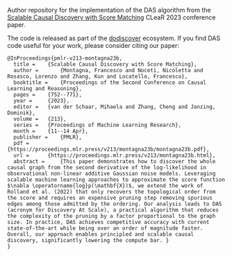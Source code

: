 Author repository for the implementation of the DAS algorithm from the [Scalable Causal Discovery with Score Matching](https://www.amazon.science/publications/scalable-causal-discovery-with-score-matching) CLeaR 2023 conference paper.

The code is released as part of the [dodiscover](https://www.pywhy.org/dodiscover/dev/generated/dodiscover.toporder.DAS.html#dodiscover.toporder.DAS) ecosystem. If you find DAS code useful for your work, please consider citing our paper:

```
@InProceedings{pmlr-v213-montagna23b,
  title = 	 {Scalable Causal Discovery with Score Matching},
  author =       {Montagna, Francesco and Noceti, Nicoletta and Rosasco, Lorenzo and Zhang, Kun and Locatello, Francesco},
  booktitle = 	 {Proceedings of the Second Conference on Causal Learning and Reasoning},
  pages = 	 {752--771},
  year = 	 {2023},
  editor = 	 {van der Schaar, Mihaela and Zhang, Cheng and Janzing, Dominik},
  volume = 	 {213},
  series = 	 {Proceedings of Machine Learning Research},
  month = 	 {11--14 Apr},
  publisher =    {PMLR},
  pdf = 	 {https://proceedings.mlr.press/v213/montagna23b/montagna23b.pdf},
  url = 	 {https://proceedings.mlr.press/v213/montagna23b.html},
  abstract = 	 {This paper demonstrates how to discover the whole causal graph from the second derivative of the log-likelihood in observational non-linear additive Gaussian noise models. Leveraging scalable machine learning approaches to approximate the score function $\nabla \operatorname{log}p(\mathbf{X})$, we extend the work of Rolland et al. (2022) that only recovers the topological order from the score and requires an expensive pruning step removing spurious edges among those admitted by the ordering. Our analysis leads to DAS (acronym for Discovery At Scale), a practical algorithm that reduces the complexity of the pruning by a factor proportional to the graph size. In practice, DAS achieves competitive accuracy with current state-of-the-art while being over an order of magnitude faster. Overall, our approach enables principled and scalable causal discovery, significantly lowering the compute bar. }
}

```
